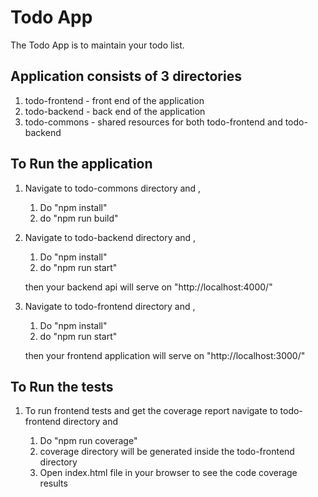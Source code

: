 # Todo App

The Todo App is to maintain your todo list.

## Application consists of 3 directories 

1. todo-frontend - front end of the application
2. todo-backend - back end of the application
3. todo-commons - shared resources for both todo-frontend and todo-backend

## To Run the application



1. Navigate to todo-commons directory and ,
    
    1. Do "npm install"
    2. do "npm run build"

2. Navigate to todo-backend directory and ,

    1. Do "npm install"
    2. do "npm run start"

    then your backend api will serve on "http://localhost:4000/"

3. Navigate to todo-frontend directory and ,

    1. Do "npm install"
    2. do "npm run start"

    then your frontend application will serve on "http://localhost:3000/"


## To Run the tests

1. To run frontend tests and get the coverage report navigate to todo-frontend directory and

    1. Do "npm run coverage"
    2. coverage directory will be generated inside the todo-frontend directory
    3. Open index.html file in your browser to see the code coverage results
